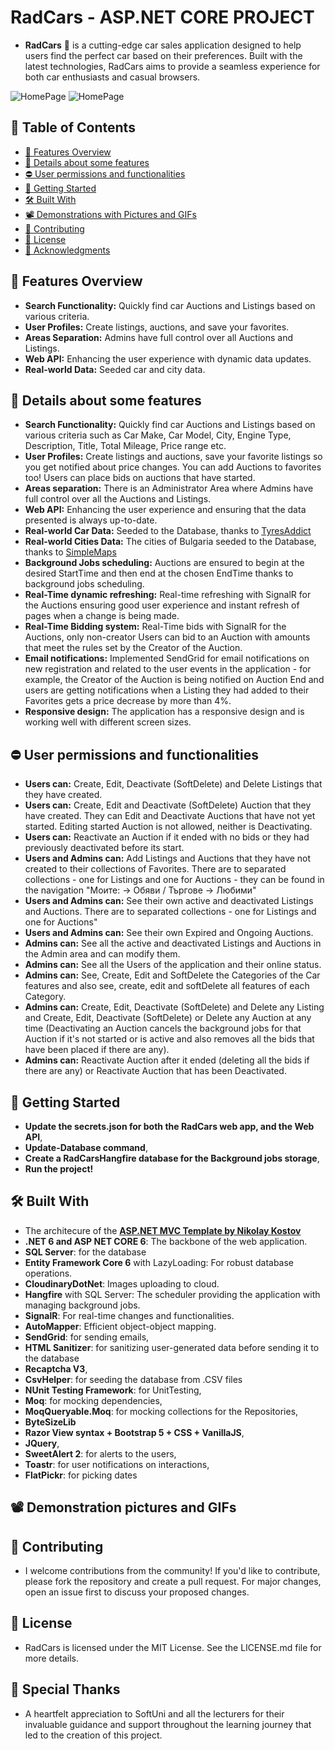 # RadCars - ASP.NET CORE PROJECT

- **RadCars** 🚗 is a cutting-edge car sales application designed to help users find the perfect car based on their preferences. Built with the latest technologies, RadCars aims to provide a seamless experience for both car enthusiasts and casual browsers.

![HomePage](https://github.com/RadkoSS/RadCars/assets/94465605/b0e5b8a3-629a-4942-83ee-cd3dc45fd933)
![HomePage](https://github.com/RadkoSS/RadCars/assets/94465605/f5a5ac20-1dbb-4c2f-afd9-c44467dfd2d1)

## 📌 Table of Contents

- [🌟 Features Overview](#-features-overview)
- [🌟 Details about some features](#-details-about-some-features)
- [⛔ User permissions and functionalities](#-user-permissions-and-functionalities)
- [🚀 Getting Started](#-getting-started)
- [🛠️ Built With](#-built-with)
- [📽️ Demonstrations with Pictures and GIFs](#-demonstration-pictures-and-gifs)
- [🤝 Contributing](#-contributing)
- [📄 License](#-license)
- [🙏 Acknowledgments](#-acknowledgments)

## 🌟 Features Overview

- **Search Functionality:** Quickly find car Auctions and Listings based on various criteria.
- **User Profiles:** Create listings, auctions, and save your favorites.
- **Areas Separation:** Admins have full control over all Auctions and Listings.
- **Web API:** Enhancing the user experience with dynamic data updates.
- **Real-world Data:** Seeded car and city data.

## 🌟 Details about some features

- **Search Functionality:** Quickly find car Auctions and Listings based on various criteria such as Car Make, Car Model, City, Engine Type, Description, Title, Total Mileage, Price range etc.
- **User Profiles:** Create listings and auctions, save your favorite listings so you get notified about price changes. You can add Auctions to favorites too! Users can place bids on auctions that have started.
- **Areas separation:** There is an Administrator Area where Admins have full control over all the Auctions and Listings.
- **Web API:** Enhancing the user experience and ensuring that the data presented is always up-to-date.
- **Real-world Car Data:** Seeded to the Database, thanks to [TyresAddict](https://tiresaddict.com/help/databases/cars/)
- **Real-world Cities Data:** The cities of Bulgaria seeded to the Database, thanks to [SimpleMaps](https://simplemaps.com/data/bg-cities)
- **Background Jobs scheduling:** Auctions are ensured to begin at the desired StartTime and then end at the chosen EndTime thanks to background jobs scheduling. 
- **Real-Time dynamic refreshing:** Real-time refreshing with SignalR for the Auctions ensuring good user experience and instant refresh of pages when a change is being made.
- **Real-Time Bidding system:** Real-Time bids with SignalR for the Auctions, only non-creator Users can bid to an Auction with amounts that meet the rules set by the Creator of the Auction.
- **Email notifications:** Implemented SendGrid for email notifications on new registration and related to the user events in the application - for example, the Creator of the Auction is being notified on Auction End and users are getting notifications when a Listing they had added to their Favorites gets a price decrease by more than 4%.
- **Responsive design:** The application has a responsive design and is working well with different screen sizes.

## ⛔ User permissions and functionalities

- **Users can:** Create, Edit, Deactivate (SoftDelete) and Delete Listings that they have created.
- **Users can:** Create, Edit and Deactivate (SoftDelete) Auction that they have created. They can Edit and Deactivate Auctions that have not yet started. Editing started Auction is not allowed, neither is Deactivating.
- **Users can:** Reactivate an Auction if it ended with no bids or they had previously deactivated before its start.
- **Users and Admins can:** Add Listings and Auctions that they have not created to their collections of Favorites. There are to separated collections - one for Listings and one for Auctions - they can be found in the navigation "Моите: -> Обяви / Търгове -> Любими"
- **Users and Admins can:** See their own active and deactivated Listings and Auctions. There are to separated collections - one for Listings and one for Auctions"
- **Users and Admins can:** See their own Expired and Ongoing Auctions.
- **Admins can:** See all the active and deactivated Listings and Auctions in the Admin area and can modify them.
- **Admins can:** See all the Users of the application and their online status.
- **Admins can:** See, Create, Edit and SoftDelete the Categories of the Car features and also see, create, edit and softDelete all features of each Category.
- **Admins can:** Create, Edit, Deactivate (SoftDelete) and Delete any Listing and Create, Edit, Deactivate (SoftDelete) or Delete any Auction at any time (Deactivating an Auction cancels the background jobs for that Auction if it's not started or is active and also removes all the bids that have been placed if there are any).
- **Admins can:** Reactivate Auction after it ended (deleting all the bids if there are any) or Reactivate Auction that has been Deactivated.

## 🚀 Getting Started

- **Update the secrets.json for both the RadCars web app, and the Web API**,
- **Update-Database command**,
- **Create a RadCarsHangfire database for the Background jobs storage**,
- **Run the project!**

## 🛠️ Built With

- The architecure of the **[ASP.NET MVC Template by Nikolay Kostov](https://github.com/NikolayIT/ASP.NET-Core-Template/tree/master)**
- **.NET 6 and ASP NET CORE 6**: The backbone of the web application.
- **SQL Server**: for the database
- **Entity Framework Core 6** with LazyLoading: For robust database operations.
- **CloudinaryDotNet**: Images uploading to cloud.
- **Hangfire** with SQL Server: The scheduler providing the application with managing background jobs.
- **SignalR**: For real-time changes and functionalities.
- **AutoMapper**: Efficient object-object mapping.
- **SendGrid**: for sending emails,
- **HTML Sanitizer**: for sanitizing user-generated data before sending it to the database
- **Recaptcha V3**,
- **CsvHelper**: for seeding the database from .CSV files
- **NUnit Testing Framework**: for UnitTesting,
- **Moq**: for mocking dependencies,
- **MoqQueryable.Moq**: for mocking collections for the Repositories,
- **ByteSizeLib**
- **Razor View syntax + Bootstrap 5 + CSS + VanillaJS**,
- **JQuery**,
- **SweetAlert 2**: for alerts to the users,
- **Toastr**: for user notifications on interactions,
- **FlatPickr**: for picking dates

## 📽️ Demonstration pictures and GIFs




## 🤝 Contributing
- I welcome contributions from the community! If you'd like to contribute, please fork the repository and create a pull request. For major changes, open an issue first to discuss your proposed changes.

## 📄 License
- RadCars is licensed under the MIT License. See the LICENSE.md file for more details.

## 🙏 Special Thanks
- A heartfelt appreciation to SoftUni and all the lecturers for their invaluable guidance and support throughout the learning journey that led to the creation of this project.
